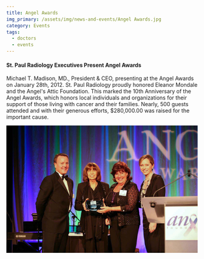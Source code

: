 ```yaml
---
title: Angel Awards
img_primary: /assets/img/news-and-events/Angel Awards.jpg
category: Events
tags:
  - doctors
  - events
---
```

<h4>St. Paul Radiology Executives Present Angel Awards</h4><p>Michael T. Madison, MD., President & CEO, presenting at the Angel Awards on January 28th, 2012. St. Paul Radiology proudly honored Eleanor Mondale and the Angel's Attic Foundation. This marked the 10th Anniversary of the Angel Awards, which honors local individuals and organizations for their support of those living with cancer and their families. Nearly, 500 guests attended and with their generous efforts, $280,000.00 was raised for the important cause.</p><p><img src="/assets/img/news-and-events/angelawards.jpg" alt="" style="display: block; margin: auto;"></p>